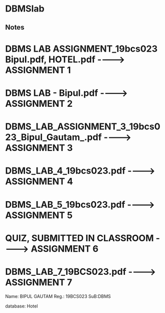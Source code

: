 # DBMSlab





## Notes 

# DBMS LAB ASSIGNMENT_19bcs023 Bipul.pdf, HOTEL.pdf ---->    **ASSIGNMENT 1**


# DBMS LAB - Bipul.pdf ---->     **ASSIGNMENT 2**


# DBMS_LAB_ASSIGNMENT_3_19bcs023_Bipul_Gautam_.pdf ---->     **ASSIGNMENT 3**


# DBMS_LAB_4_19bcs023.pdf ---->    **ASSIGNMENT 4**


# DBMS_LAB_5_19bcs023.pdf ---->     **ASSIGNMENT 5**


# QUIZ, SUBMITTED IN CLASSROOM ---->     **ASSIGNMENT 6**


# DBMS_LAB_7_19BCS023.pdf ---->    **ASSIGNMENT 7**

Name: BIPUL GAUTAM
Reg.: 19BCS023
SuB:DBMS

database: Hotel           




















































